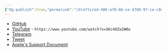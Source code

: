```yaml
---
{"dg-publish":true,"permalink":"/drafts/ed-486-a78-b6-ce-4760-97-ce-c84-a200-d2950/","dgHomeLink":true,"dgPassFrontmatter":false}
---
```



- [GitHub](https://user-images.githubusercontent.com/43663476/147859556-a9c20841-7d28-4a85-9965-a1b97282e5d4.MOV) 
- [YouTube](https://youtu.be/SKc4OZa2W8o) - `https://www.youtube.com/watch?v=SKc4OZa2W8o`
- [Telegram](https://t.me/extratone/9455)
- [Tweet](https://twitter.com/NeoYokel/status/1477389668337565696)
- [Apple's Support Document](https://support.apple.com/en-us/HT211781)